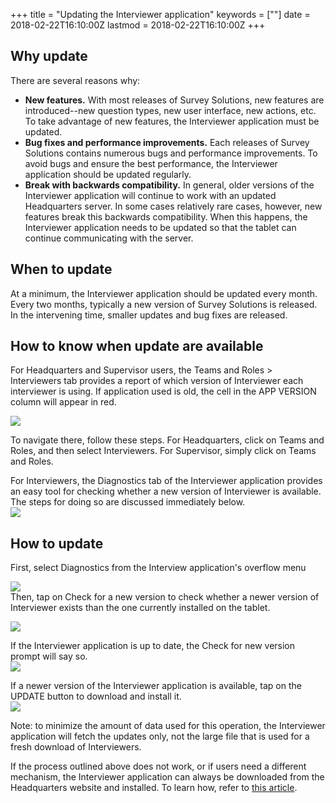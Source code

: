 +++
title = "Updating the Interviewer application"
keywords = [""]
date = 2018-02-22T16:10:00Z
lastmod = 2018-02-22T16:10:00Z
+++

Why update
----------

There are several reasons why:

-   **New features.** With most releases of Survey Solutions, new
    features are introduced--new question types, new user interface, new
    actions, etc. To take advantage of new features, the Interviewer
    application must be updated.
-   **Bug fixes and performance improvements.** Each releases of Survey
    Solutions contains numerous bugs and performance improvements. To
    avoid bugs and ensure the best performance, the Interviewer
    application should be updated regularly.
-   **Break with backwards compatibility.** In general, older versions
    of the Interviewer application will continue to work with an updated
    Headquarters server. In some cases relatively rare cases, however,
    new features break this backwards compatibility. When this happens,
    the Interviewer application needs to be updated so that the tablet
    can continue communicating with the server.

When to update
--------------

At a minimum, the Interviewer application should be updated every month.
Every two months, typically a new version of Survey Solutions is
released. In the intervening time, smaller updates and bug fixes are
released.

How to know when update are available
-------------------------------------

For Headquarters and Supervisor users, the Teams and Roles &gt;
Interviewers tab provides a report of which version of Interviewer each
interviewer is using. If application used is old, the cell in the APP
VERSION column will appear in red.  
  
![](/images/858257.png)  
  
To navigate there, follow these steps. For Headquarters, click on Teams
and Roles, and then select Interviewers. For Supervisor, simply click on
Teams and Roles.  
  
For Interviewers, the Diagnostics tab of the Interviewer application
provides an easy tool for checking whether a new version of Interviewer
is available. The steps for doing so are discussed immediately below.  
![](/images/858258.png)

How to update
-------------

First, select Diagnostics from the Interview application's overflow
menu  
  
![](/images/858259.png)  
Then, tap on Check for a new version to check whether a newer version of
Interviewer exists than the one currently installed on the tablet.  
  
![](/images/858258.png)  
  
If the Interviewer application is up to date, the Check for new version
prompt will say so.  
![](/images/858260.png)  
  
If a newer version of the Interviewer application is available, tap on
the UPDATE button to download and install it.  
![](/images/858262.png)  
  
Note: to minimize the amount of data used for this operation, the
Interviewer application will fetch the updates only, not the large file
that is used for a fresh download of Interviewers.  
  
If the process outlined above does not work, or if users need a
different mechanism, the Interviewer application can always be
downloaded from the Headquarters website and installed. To learn how,
refer to [this
article](http://support.mysurvey.solutions/customer/en/portal/articles/2475216-download-and-install-the-interviewer-application?b_id=12728).
